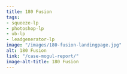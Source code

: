 ```yaml
---
title: 180 Fusion
tags:
- squeeze-lp
- photoshop-lp
- ub-lp
- leadgenerator-lp
image: "/images/180-fusion-landingpage.jpg"
alt: 180 Fusion
link: "/case-mogul-report/"
image-alt-title: 180 Fusion
---
```


